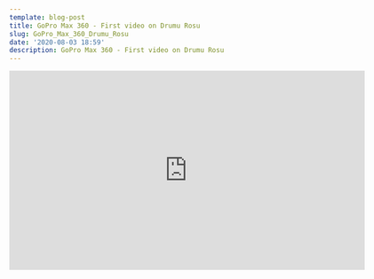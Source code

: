 ```yaml
---
template: blog-post
title: GoPro Max 360 - First video on Drumu Rosu
slug: GoPro_Max_360_Drumu_Rosu
date: '2020-08-03 18:59'
description: GoPro Max 360 - First video on Drumu Rosu
---
```

<iframe width="640" height="360" src="https://www.youtube.com/embed/gjhUivEQu4o" frameborder="0" allow="accelerometer; autoplay; encrypted-media; gyroscope; picture-in-picture" allowfullscreen></iframe>
